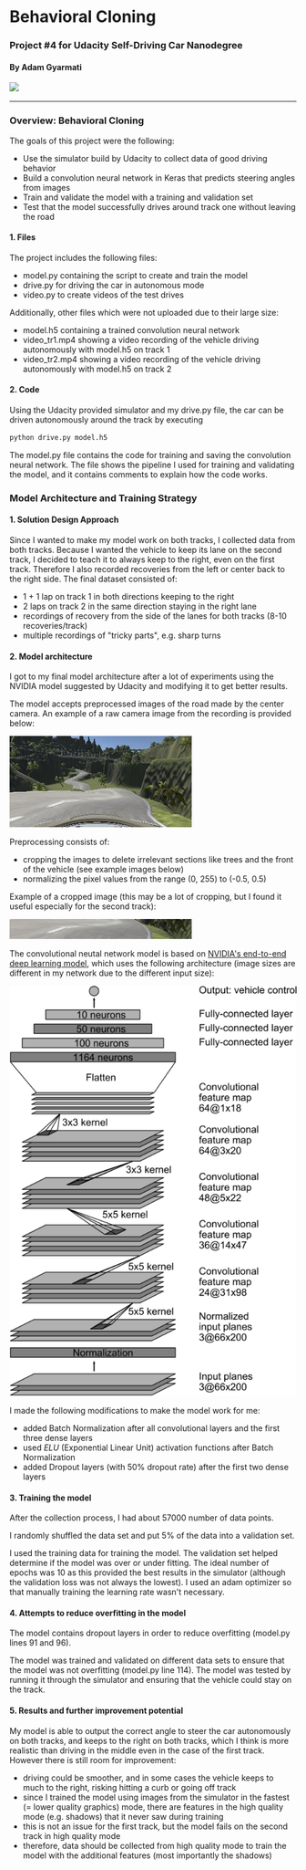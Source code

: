 # Behavioral Cloning

### Project #4 for Udacity Self-Driving Car Nanodegree

#### By Adam Gyarmati

<img src="examples/track2.gif" width="500">

---

### Overview: Behavioral Cloning

The goals of this project were the following:
* Use the simulator build by Udacity to collect data of good driving behavior
* Build a convolution neural network in Keras that predicts steering angles from images
* Train and validate the model with a training and validation set
* Test that the model successfully drives around track one without leaving the road


[//]: # (Image References)

[image1]: ./examples/center_2018_12_04_10_00_49_239.jpg "Example image from dataset"
[image2]: ./examples/center_2018_12_04_10_00_49_239_cropped.jpg "Example cropped image from dataset"
[image3]: ./examples/cnn-architecture-624x890.png "NVIDIA convolutional neural network model"


#### 1. Files

The project includes the following files:
* model.py containing the script to create and train the model
* drive.py for driving the car in autonomous mode
* video.py to create videos of the test drives

Additionally, other files which were not uploaded due to their large size:
* model.h5 containing a trained convolution neural network
* video_tr1.mp4 showing a video recording of the vehicle driving autonomously with model.h5 on track 1
* video_tr2.mp4 showing a video recording of the vehicle driving autonomously with model.h5 on track 2


#### 2. Code
Using the Udacity provided simulator and my drive.py file, the car can be driven autonomously around the track by executing 

```sh
python drive.py model.h5
```

The model.py file contains the code for training and saving the convolution neural network. The file shows the pipeline I used for training and validating the model, and it contains comments to explain how the code works.

### Model Architecture and Training Strategy

#### 1. Solution Design Approach

Since I wanted to make my model work on both tracks, I collected data from both tracks. Because I wanted the vehicle to keep its lane on the second track, I decided to teach it to always keep to the right, even on the first track. Therefore I also recorded recoveries from the left or center back to the right side. The final dataset consisted of:
* 1 + 1 lap on track 1 in both directions keeping to the right
* 2 laps on track 2 in the same direction staying in the right lane
* recordings of recovery from the side of the lanes for both tracks (8-10 recoveries/track)
* multiple recordings of "tricky parts", e.g. sharp turns


#### 2. Model architecture

I got to my final model architecture after a lot of experiments using the NVIDIA model suggested by Udacity and modifying it to get better results.

The model accepts preprocessed images of the road made by the center camera. An example of a raw camera image from the recording is provided below:

![alt text][image1]

Preprocessing consists of:
* cropping the images to delete irrelevant sections like trees and the front of the vehicle (see example images below)
* normalizing the pixel values from the range (0, 255) to (-0.5, 0.5)

Example of a cropped image (this may be a lot of cropping, but I found it useful especially for the second track):

![alt text][image2]

The convolutional neutal network model is based on [NVIDIA's end-to-end deep learning model](https://devblogs.nvidia.com/deep-learning-self-driving-cars/), which uses the following architecture (image sizes are different in my network due to the different input size):

![alt text][image3]

I made the following modifications to make the model work for me:
* added Batch Normalization after all convolutional layers and the first three dense layers
* used *ELU* (Exponential Linear Unit) activation functions after Batch Normalization
* added Dropout layers (with 50% dropout rate) after the first two dense layers


#### 3. Training the model

After the collection process, I had about 57000 number of data points.

I randomly shuffled the data set and put 5% of the data into a validation set. 

I used the training data for training the model. The validation set helped determine if the model was over or under fitting. The ideal number of epochs was 10 as this provided the best results in the simulator (although the validation loss was not always the lowest). I used an adam optimizer so that manually training the learning rate wasn't necessary.


#### 4. Attempts to reduce overfitting in the model

The model contains dropout layers in order to reduce overfitting (model.py lines 91 and 96). 

The model was trained and validated on different data sets to ensure that the model was not overfitting (model.py line 114). The model was tested by running it through the simulator and ensuring that the vehicle could stay on the track.


#### 5. Results and further improvement potential

My model is able to output the correct angle to steer the car autonomously on both tracks, and keeps to the right on both tracks, which I think is more realistic than driving in the middle even in the case of the first track. However there is still room for improvement:
* driving could be smoother, and in some cases the vehicle keeps to much to the right, risking hitting a curb or going off track
* since I trained the model using images from the simulator in the fastest (= lower quality graphics) mode, there are features in the high quality mode (e.g. shadows) that it never saw during training
* this is not an issue for the first track, but the model fails on the second track in high quality mode
* therefore, data should be collected from high quality mode to train the model with the additional features (most importantly the shadows)
